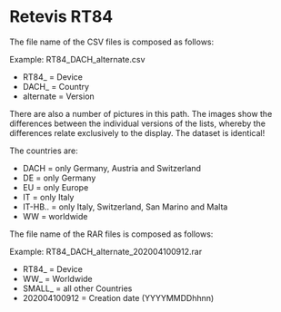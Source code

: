 # Retevis RT84 #

The file name of the CSV files is composed as follows:

Example: RT84_DACH_alternate.csv

- RT84_			=	Device
- DACH_			=	Country
- alternate		=	Version

There are also a number of pictures in this path.
The images show the differences between the individual versions of the lists, whereby the differences relate exclusively to the display. 
The dataset is identical!

The countries are:

- DACH			=	only Germany, Austria and Switzerland
- DE			=	only Germany
- EU			=	only Europe
- IT			=	only Italy
- IT-HB..		=	only Italy, Switzerland, San Marino and Malta
- WW			=	worldwide

The file name of the RAR files is composed as follows:

Example: RT84_DACH_alternate_202004100912.rar

- RT84_			=	Device
- WW_			=	Worldwide
- SMALL_		=	all other Countries
- 202004100912	=	Creation date (YYYYMMDDhhnn)
